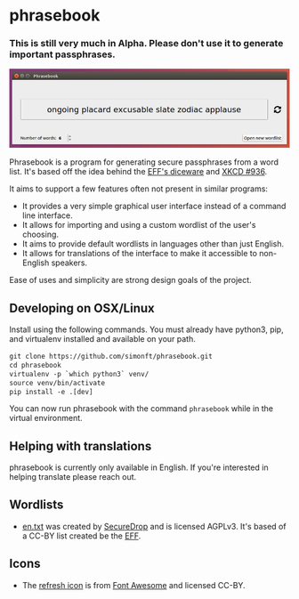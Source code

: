 # phrasebook
### This is still very much in Alpha. Please don't use it to generate important passphrases.

![Screenshot](screenshot.png)

Phrasebook is a program for generating secure passphrases from a word list. It's based off the idea behind the [EFF's diceware](https://www.eff.org/dice) and [XKCD #936](https://www.xkcd.com/936/).

It aims to support a few features often not present in similar programs:
- It provides a very simple graphical user interface instead of a
  command line interface.
- It allows for importing and using a custom wordlist of the user's choosing.
- It aims to provide default wordlists in languages other than just English.
- It allows for translations of the interface to make it accessible to
  non-English speakers.

Ease of uses and simplicity are strong design goals of the project.

## Developing on OSX/Linux
Install using the following commands. You must already have python3, pip, and virtualenv installed and available on your path.
```
git clone https://github.com/simonft/phrasebook.git
cd phrasebook
virtualenv -p `which python3` venv/
source venv/bin/activate
pip install -e .[dev]
```
You can now run phrasebook with the command `phrasebook`  while in the virtual environment.

## Helping with translations
phrasebook is currently only available in English. If you're
interested in helping translate please reach out.


## Wordlists
* [en.txt](phrasebook/wordlists/en.txt) was created by [SecureDrop](https://github.com/freedomofpress/securedrop/blob/develop/securedrop/wordlists/en.txt) and is licensed AGPLv3. It's based of a CC-BY list created be the [EFF](https://eff.org/wordlist).

## Icons
* The [refresh icon](phrasebook/images/sync-alt.svg) is from [Font Awesome](https://fontawesome.com/) and licensed CC-BY.
